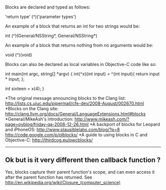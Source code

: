 Blocks are declared and typed as follows:

'return type' (^)('parameter types')

An example of a block that returns an int for two strings would be:

    
int (^)(General/NSString*, General/NSString*)


An example of a block that returns nothing from no arguments would be:

    
void (^)(void)


Blocks can also be declared as local variables in Objective-C code like so:

    
int main(int argc, string[] *argv)
{
  int(^x)(int input) = ^(int input){ return input * input; };

  int sixteen = x(4);
}



*The original message announcing blocks to the Clang list: http://lists.cs.uiuc.edu/pipermail/cfe-dev/2008-August/002670.html
*Blocks on the Clang site: http://clang.llvm.org/docs/General/LanguageExtensions.html#blocks
*General/MikeAsh's introduction: http://www.mikeash.com/?page=pyblog/friday-qa-2008-12-26.html
*A backport of blocks for Leopard and iPhoneOS: http://www.plausiblelabs.com/blog/?p=8 http://code.google.com/p/plblocks/
*A guide to using blocks in C and Objective-C: http://thirdcog.eu/pwcblocks/



----
Ok but is it very different then callback function ?
----
Yes, blocks capture their parent function's scope, and can even access it after the parent function has returned. See http://en.wikipedia.org/wiki/Closure_(computer_science)